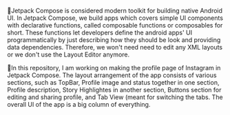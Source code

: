 📝Jetpack Compose is considered modern toolkit for building native Android UI. In Jetpack Compose, we build apps which covers simple UI components with declarative functions, called composable functions or composables for short. These functions let developers define the android apps' UI programmatically by just describing how they should be look and providing data dependencies. Therefore, we won't need need to edit any XML layouts or we don't use the Layout Editor anymore. 

📝In this repository, I am working on making the profile page of Instagram in Jetpack Compose. The layout arrangement of the app consists of various sections, such as TopBar, Profile image and status together in one section, Profile description, Story Highlightes in another section, Buttons section for editing and sharing profile, and Tab View (meant for switching the tabs. The overall UI of the app is a big column of everything. 


     

